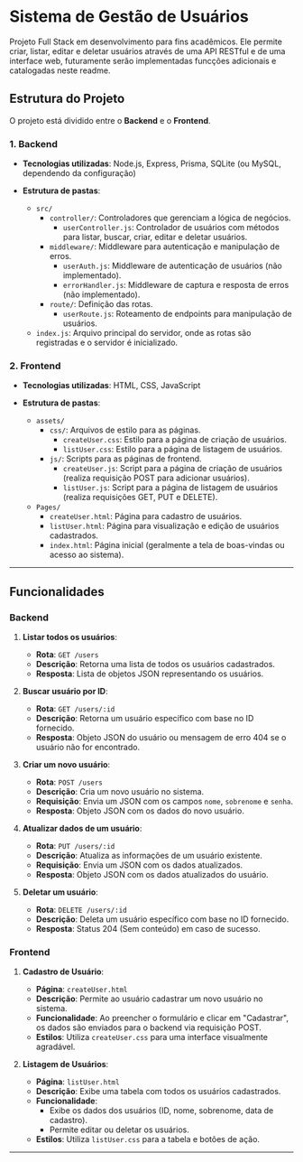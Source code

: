 # Sistema de Gestão de Usuários

Projeto Full Stack em desenvolvimento para fins acadêmicos. Ele permite criar, listar, editar e deletar usuários através de uma API RESTful e de uma interface web, futuramente serão implementadas funcções adicionais e catalogadas neste readme.

## Estrutura do Projeto

O projeto está dividido entre o **Backend** e o **Frontend**.

### 1. Backend

- **Tecnologias utilizadas**: Node.js, Express, Prisma, SQLite (ou MySQL, dependendo da configuração)
  
- **Estrutura de pastas**:
  - `src/`
    - `controller/`: Controladores que gerenciam a lógica de negócios.
      - `userController.js`: Controlador de usuários com métodos para listar, buscar, criar, editar e deletar usuários.
    - `middleware/`: Middleware para autenticação e manipulação de erros.
      - `userAuth.js`: Middleware de autenticação de usuários (não implementado).
      - `errorHandler.js`: Middleware de captura e resposta de erros (não implementado).
    - `route/`: Definição das rotas.
      - `userRoute.js`: Roteamento de endpoints para manipulação de usuários.
  - `index.js`: Arquivo principal do servidor, onde as rotas são registradas e o servidor é inicializado.

### 2. Frontend

- **Tecnologias utilizadas**: HTML, CSS, JavaScript
  
- **Estrutura de pastas**:
  - `assets/`
    - `css/`: Arquivos de estilo para as páginas.
      - `createUser.css`: Estilo para a página de criação de usuários.
      - `listUser.css`: Estilo para a página de listagem de usuários.
    - `js/`: Scripts para as páginas de frontend.
      - `createUser.js`: Script para a página de criação de usuários (realiza requisição POST para adicionar usuários).
      - `listUser.js`: Script para a página de listagem de usuários (realiza requisições GET, PUT e DELETE).
  - `Pages/`
    - `createUser.html`: Página para cadastro de usuários.
    - `listUser.html`: Página para visualização e edição de usuários cadastrados.
    - `index.html`: Página inicial (geralmente a tela de boas-vindas ou acesso ao sistema).

---

## Funcionalidades

### Backend

1. **Listar todos os usuários**:
   - **Rota**: `GET /users`
   - **Descrição**: Retorna uma lista de todos os usuários cadastrados.
   - **Resposta**: Lista de objetos JSON representando os usuários.

2. **Buscar usuário por ID**:
   - **Rota**: `GET /users/:id`
   - **Descrição**: Retorna um usuário específico com base no ID fornecido.
   - **Resposta**: Objeto JSON do usuário ou mensagem de erro 404 se o usuário não for encontrado.

3. **Criar um novo usuário**:
   - **Rota**: `POST /users`
   - **Descrição**: Cria um novo usuário no sistema.
   - **Requisição**: Envia um JSON com os campos `nome`, `sobrenome` e `senha`.
   - **Resposta**: Objeto JSON com os dados do novo usuário.

4. **Atualizar dados de um usuário**:
   - **Rota**: `PUT /users/:id`
   - **Descrição**: Atualiza as informações de um usuário existente.
   - **Requisição**: Envia um JSON com os dados atualizados.
   - **Resposta**: Objeto JSON com os dados atualizados do usuário.

5. **Deletar um usuário**:
   - **Rota**: `DELETE /users/:id`
   - **Descrição**: Deleta um usuário específico com base no ID fornecido.
   - **Resposta**: Status 204 (Sem conteúdo) em caso de sucesso.

### Frontend

1. **Cadastro de Usuário**:
   - **Página**: `createUser.html`
   - **Descrição**: Permite ao usuário cadastrar um novo usuário no sistema.
   - **Funcionalidade**: Ao preencher o formulário e clicar em "Cadastrar", os dados são enviados para o backend via requisição POST.
   - **Estilos**: Utiliza `createUser.css` para uma interface visualmente agradável.

2. **Listagem de Usuários**:
   - **Página**: `listUser.html`
   - **Descrição**: Exibe uma tabela com todos os usuários cadastrados.
   - **Funcionalidade**: 
     - Exibe os dados dos usuários (ID, nome, sobrenome, data de cadastro).
     - Permite editar ou deletar os usuários.
   - **Estilos**: Utiliza `listUser.css` para a tabela e botões de ação.

---
